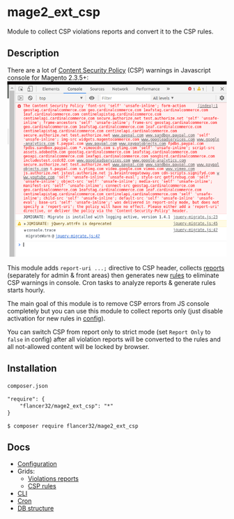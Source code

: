 # mage2_ext_csp
Module to collect CSP violations reports and convert it to the CSP rules.

## Description
There are a lot of [Content Security Policy](https://developer.mozilla.org/en-US/docs/Web/HTTP/CSP) (CSP) warnings in Javascript console for Magento 2.3.5+:
![](./docs/img/js_console_errors.png)

This module adds `report-uri ...;` directive to CSP header, collects [reports](./docs/user/grid/reports.md) (separately for admin & front areas) then generates new [rules](./docs/user/grid/rules.md) to eliminate CSP warnings in console. Cron tasks to analyze reports & generate rules starts hourly.

The main goal of this module is to remove CSP errors from JS console completely but you can use this module to collect reports only (just disable activation for new rules in [config](./docs/user/config.md)).

You can switch CSP from report only to strict mode (set `Report Only` to `false` in config) after all violation reports will be converted to the rules and all not-allowed content will be locked by browser.

## Installation
`composer.json`
```
"require": {
    "flancer32/mage2_ext_csp": "*"
}
```

```shell script
$ composer require flancer32/mage2_ext_csp
```


## Docs

- [Configuration](./docs/user/config.md)
- Grids:
  - [Violations reports](./docs/user/grid/reports.md) 
  - [CSP rules](./docs/user/grid/rules.md)
- [CLI](./docs/user/command.md)
- [Cron](./docs/user/cron.md)
- [DB structure](./docs/dev/db_struct.md)

